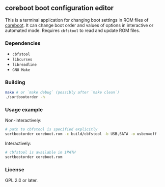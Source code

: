 ## coreboot boot configuration editor

This is a terminal application for changing boot settings in ROM files of
[coreboot][coreboot].  It can change boot order and values of
options in interactive or automated mode.  Requires `cbfstool` to read and
update ROM files.

### Dependencies

* `cbfstool`
* `libcurses`
* `libreadline`
* `GNU Make`

### Building

```bash
make # or `make debug` (possibly after `make clean`)
./sortbootorder -h
```

### Usage example

Non-interactively:

```bash
# path to cbfstool is specified explicitly
sortbootorder coreboot.rom -c build/cbfstool -b USB,SATA -o usben=off -o watchdog=300
```

Interactively:

```bash
# cbfstool is available in $PATH
sortbootorder coreboot.rom
```

### License

GPL 2.0 or later.

[coreboot]: https://www.coreboot.org/
